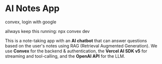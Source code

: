 # AI Notes App

convex, login with google

allways keep this running:
npx convex dev

This is a note-taking app with an **AI chatbot** that can answer questions based on the user's notes using RAG (Retrieval Augmented Generation). We use **Convex** for the backend & authentication, the **Vercel AI SDK v5** for streaming and tool-calling, and the **OpenAI API** for the LLM.
